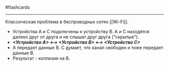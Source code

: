 #flashcards 
***
Классическая проблема в беспроводных сетях [[Wi-Fi]].
- Устройства А и С подключены к устройству В. А и С находятся далеко друг от друга и не слышат друг друга ("скрытые").
- ***<Устройство А>  <-->  <Устройство В>  <-->  <Устройство С>***
- А передает данные В. С думает, что канал свободен и тоже передает данные В. 
- Результат - коллизия на В.